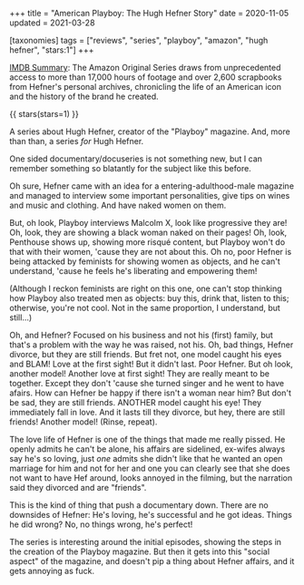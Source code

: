 +++
title = "American Playboy: The Hugh Hefner Story"
date = 2020-11-05
updated = 2021-03-28

[taxonomies]
tags = ["reviews", "series", "playboy", "amazon", "hugh hefner", "stars:1"]
+++

[IMDB Summary](https://www.imdb.com/title/tt5968748/):
The Amazon Original Series draws from unprecedented access to more than 17,000
hours of footage and over 2,600 scrapbooks from Hefner's personal archives,
chronicling the life of an American icon and the history of the brand he
created.

<!-- more -->

{{ stars(stars=1) }}

A series about Hugh Hefner, creator of the "Playboy" magazine. And, more than
than, a series *for* Hugh Hefner.

One sided documentary/docuseries is not something new, but I can remember
something so blatantly for the subject like this before.

Oh sure, Hefner came with an idea for a entering-adulthood-male magazine and
managed to interview some important personalities, give tips on wines and music
and clothing. And have naked women on them.

But, oh look, Playboy interviews Malcolm X, look like progressive they are! Oh,
look, they are showing a black woman naked on their pages! Oh, look, Penthouse
shows up, showing more risqué content, but Playboy won't do that with their
women, 'cause they are not about this. Oh no, poor Hefner is being attacked by
feminists for showing women as objects, and he can't understand, 'cause he
feels he's liberating and empowering them!

(Although I reckon feminists are right on this one, one can't stop thinking how
Playboy also treated men as objects: buy this, drink that, listen to this;
otherwise, you're not cool. Not in the same proportion, I understand, but
still...)

Oh, and Hefner? Focused on his business and not his (first) family, but that's
a problem with the way he was raised, not his. Oh, bad things, Hefner divorce,
but they are still friends. But fret not, one model caught his eyes and BLAM!
Love at the first sight! But it didn't last. Poor Hefner. But oh look, another
model! Another love at first sight! They are really meant to be together.
Except they don't 'cause she turned singer and he went to have afairs. How can
Hefner be happy if there isn't a woman near him? But don't be sad, they are
still friends. ANOTHER model caught his eye! They immediately fall in love. And
it lasts till they divorce, but hey, there are still friends! Another model!
(Rinse, repeat).

The love life of Hefner is one of the things that made me really pissed. He
openly admits he can't be alone, his affairs are sidelined, ex-wifes always say
he's so loving, just *one* admits she didn't like that he wanted an open
marriage for him and not for her and one you can clearly see that she does not
want to have Hef around, looks annoyed in the filming, but the narration said
they divorced and are "friends".

This is the kind of thing that push a documentary down. There are no downsides
of Hefner: He's loving, he's successful and he got ideas. Things he did wrong?
No, no things wrong, he's perfect!

The series is interesting around the initial episodes, showing the steps in the
creation of the Playboy magazine. But then it gets into this "social aspect" of
the magazine, and doesn't pip a thing about Hefner affairs, and it gets
annoying as fuck.

